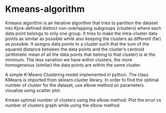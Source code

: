 # Kmeans-algorithm
Kmeans algorithm is an iterative algorithm that tries to partition the dataset into Kpre-defined distinct non-overlapping subgroups (clusters) where each data point belongs to only one group. It tries to make the intra-cluster data points as similar as possible while also keeping the clusters as different (far) as possible. It assigns data points to a cluster such that the sum of the squared distance between the data points and the cluster’s centroid (arithmetic mean of all the data points that belong to that cluster) is at the minimum. The less variation we have within clusters, the more homogeneous (similar) the data points are within the same cluster.

A simple K-Means Clustering model implemented in python. The class KMeans is imported from sklearn.cluster library. In order to find the optimal number of cluster for the dataset, use elbow method on parameters. visualize using scatter plot.

Kmean optimal number of clusters using the elbow method. Plot the error vs number of clusters graph while
using the elbow method. 
